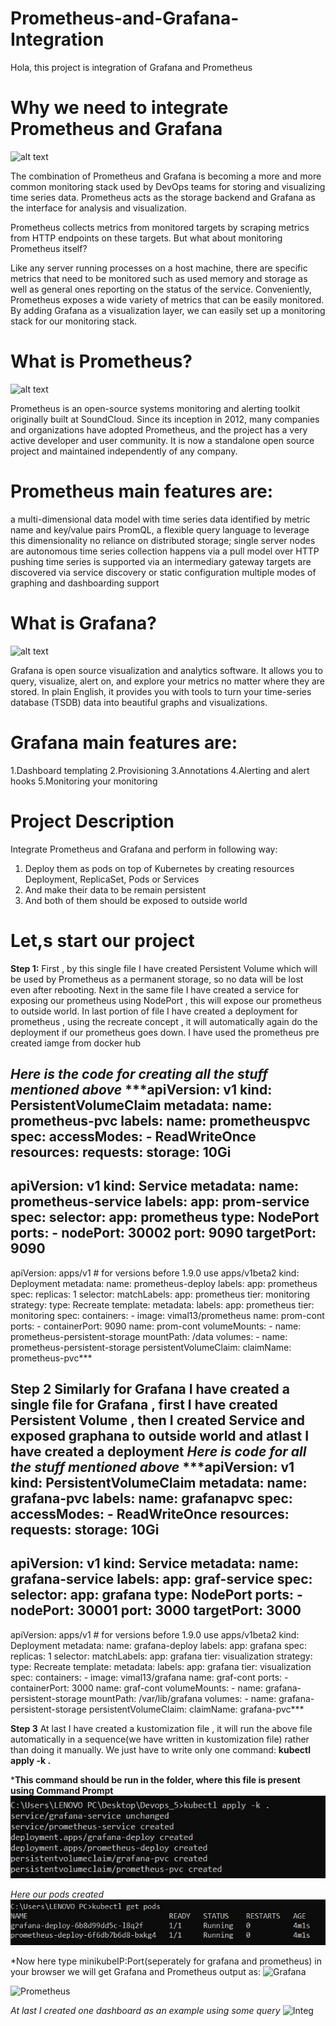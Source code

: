 # Prometheus-and-Grafana-Integration
Hola, this project is integration of Grafana and Prometheus
# Why we need to integrate Prometheus and Grafana

![alt text](https://logz.io/wp-content/uploads/2017/03/prometheus-monitoring.jpg)

The combination of Prometheus and Grafana is becoming a more and more common monitoring stack used by DevOps teams for storing and visualizing time series data. Prometheus acts as the storage backend and Grafana as the interface for analysis and visualization.

Prometheus collects metrics from monitored targets by scraping metrics from HTTP endpoints on these targets. But what about monitoring Prometheus itself?

Like any server running processes on a host machine, there are specific metrics that need to be monitored such as used memory and storage as well as general ones reporting on the status of the service. Conveniently, Prometheus exposes a wide variety of metrics that can be easily monitored. By adding Grafana as a visualization layer, we can easily set up a monitoring stack for our monitoring stack.
# What is Prometheus?

![alt text](https://upload.wikimedia.org/wikipedia/commons/thumb/3/38/Prometheus_software_logo.svg/1024px-Prometheus_software_logo.svg.png)

Prometheus is an open-source systems monitoring and alerting toolkit originally built at SoundCloud. Since its inception in 2012, many companies and organizations have adopted Prometheus, and the project has a very active developer and user community. It is now a standalone open source project and maintained independently of any company.
# Prometheus main features are:

a multi-dimensional data model with time series data identified by metric name and key/value pairs
PromQL, a flexible query language to leverage this dimensionality
no reliance on distributed storage; single server nodes are autonomous
time series collection happens via a pull model over HTTP
pushing time series is supported via an intermediary gateway
targets are discovered via service discovery or static configuration
multiple modes of graphing and dashboarding support

# What is Grafana?

![alt text](https://xebialabs.com/wp-content/uploads/files/tool-chest/grafana.jpg)

Grafana is open source visualization and analytics software. It allows you to query, visualize, alert on, and explore your metrics no matter where they are stored. In plain English, it provides you with tools to turn your time-series database (TSDB) data into beautiful graphs and visualizations.

# Grafana main features are:
1.Dashboard templating
2.Provisioning
3.Annotations
4.Alerting and alert hooks
5.Monitoring your monitoring

# Project Description
Integrate Prometheus and Grafana and perform in following way:
1.  Deploy them as pods on top of Kubernetes by creating resources Deployment, ReplicaSet, Pods or Services
2.  And make their data to be remain persistent 
3.  And both of them should be exposed to outside world

# Let,s start our project
**Step 1:**
First , by this single file I have created Persistent Volume which will be used by Prometheus as a permanent storage, so no data will be lost  even after rebooting.
Next in the same file I have created a service for exposing our prometheus using NodePort , this will expose our prometheus to outside world.
In last portion of file I have created a deployment for prometheus , using the recreate concept , it will automatically again do the deployment if our prometheus goes down.
I have used the prometheus pre created iamge from docker hub

*Here is the code for creating all the stuff mentioned above*
***apiVersion: v1
kind: PersistentVolumeClaim
metadata:
    name: prometheus-pvc
    labels:
        name: prometheuspvc
spec:
   accessModes:
    - ReadWriteOnce
   resources:
     requests:
        storage: 10Gi
---
apiVersion: v1
kind: Service
metadata:
  name: prometheus-service
  labels:
    app: prom-service
spec:
  selector:
    app: prometheus
  type: NodePort
  ports:
    - nodePort: 30002
      port: 9090
      targetPort: 9090
---
apiVersion: apps/v1 # for versions before 1.9.0 use apps/v1beta2
kind: Deployment
metadata:
  name: prometheus-deploy
  labels:
    app: prometheus
spec:
  replicas: 1
  selector:
    matchLabels:
      app: prometheus
      tier: monitoring
  strategy:
    type: Recreate
  template:
    metadata:
      labels:
        app: prometheus
        tier: monitoring
    spec:
      containers:
      - image: vimal13/prometheus
        name: prom-cont
        ports:
        - containerPort: 9090
          name: prom-cont
        volumeMounts:
        - name: prometheus-persistent-storage
          mountPath: /data
      volumes:
      - name: prometheus-persistent-storage
        persistentVolumeClaim:
          claimName: prometheus-pvc***
         
         
**Step 2** Similarly for Grafana I have created a single file for Grafana , first I have created Persistent Volume , then I created Service and exposed graphana to outside world
and atlast I have created a deployment 
*Here is code for all the stuff mentioned above*
***apiVersion: v1
kind: PersistentVolumeClaim
metadata:
    name: grafana-pvc
    labels:
        name: grafanapvc
spec:
   accessModes:
    - ReadWriteOnce
   resources:
     requests:
        storage: 10Gi
---
apiVersion: v1
kind: Service
metadata:
  name: grafana-service
  labels:
    app: graf-service
spec:
  selector:
    app: grafana
  type: NodePort
  ports:
    - nodePort: 30001
      port: 3000
      targetPort: 3000
---
apiVersion: apps/v1 # for versions before 1.9.0 use apps/v1beta2
kind: Deployment
metadata:
  name: grafana-deploy
  labels:
    app: grafana
spec:
  replicas: 1
  selector:
    matchLabels:
      app: grafana
      tier: visualization
  strategy:
    type: Recreate
  template:
    metadata:
      labels:
        app: grafana
        tier: visualization
    spec:
      containers:
      - image: vimal13/grafana
        name: graf-cont
        ports:
        - containerPort: 3000
          name: graf-cont
        volumeMounts:
        - name: grafana-persistent-storage
          mountPath: /var/lib/grafana
      volumes:
      - name: grafana-persistent-storage
        persistentVolumeClaim:
          claimName: grafana-pvc***
          
**Step 3** At last I have created a kustomization file , it will run the   above file automatically  in a sequence(we have written in kustomization file)  rather than doing it manually.
We just  have to write only one command:
**kubectl apply -k .**

***This command should be run in the folder, where this file is present using Command Prompt**
![GitHub Logo](/Images/2.jpg)


*Here our pods created*
![Pods](/Images/3.jpg)


*Now here type minikubeIP:Port(seperately for grafana and prometheus) in your browser we will get Grafana and Prometheus output as:
![Grafana](/Images/Grafana)

![Prometheus](/Images/prometheus)


*At last I created one dashboard as an example using some query*
![Integ](/Images/Prom-integ)
         
         
         
